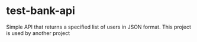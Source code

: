 # test-bank-api
Simple API that returns a specified list of users in JSON format. This project is used by another project
